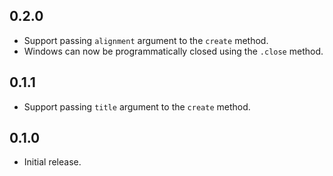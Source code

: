 ## 0.2.0

- Support passing `alignment` argument to the `create` method.
- Windows can now be programmatically closed using the `.close` method.

## 0.1.1

- Support passing `title` argument to the `create` method.

## 0.1.0

- Initial release.
